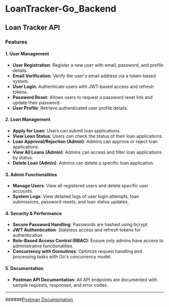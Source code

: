 # LoanTracker-Go_Backend
## Loan Tracker API

### Features

#### 1. **User Management**
- **User Registration**: Register a new user with email, password, and profile details.
- **Email Verification**: Verify the user's email address via a token-based system.
- **User Login**: Authenticate users with JWT-based access and refresh tokens.
- **Password Reset**: Allows users to request a password reset link and update their password.
- **User Profile**: Retrieve authenticated user profile details.

#### 2. **Loan Management**
- **Apply for Loan**: Users can submit loan applications.
- **View Loan Status**: Users can check the status of their loan applications.
- **Loan Approval/Rejection (Admin)**: Admins can approve or reject loan applications.
- **View All Loans (Admin)**: Admins can access and filter loan applications by status.
- **Delete Loan (Admin)**: Admins can delete a specific loan application.

#### 3. **Admin Functionalities**
- **Manage Users**: View all registered users and delete specific user accounts.
- **System Logs**: View detailed logs of user login attempts, loan submissions, password resets, and loan status updates.

#### 4. **Security & Performance**
- **Secure Password Handling**: Passwords are hashed using bcrypt.
- **JWT Authentication**: Stateless access and refresh tokens for authentication.
- **Role-Based Access Control (RBAC)**: Ensure only admins have access to administrative functionalities.
- **Concurrency with Goroutines**: Optimize request handling and processing tasks with Go's concurrency model.

#### 5. **Documentation**
- **Postman API Documentation**: All API endpoints are documented with sample requests, responses, and error codes.

---


######[Postman Documentation](https://documenter.getpostman.com/view/24071191/2sAXjGdu5q#34a50d84-c91f-4145-85d7-7efb24126e64)

